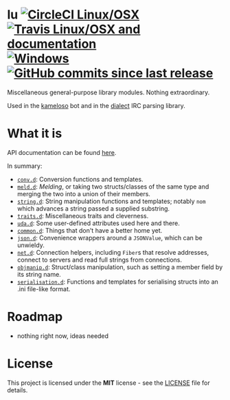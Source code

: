 # lu [![CircleCI Linux/OSX](https://img.shields.io/circleci/project/github/zorael/lu/master.svg?maxAge=3600&logo=circleci)](https://circleci.com/gh/zorael/lu) [![Travis Linux/OSX and documentation](https://img.shields.io/travis/zorael/lu/master.svg?maxAge=3600&logo=travis)](https://travis-ci.org/zorael/lu) [![Windows](https://img.shields.io/appveyor/ci/zorael/lu/master.svg?maxAge=3600&logo=appveyor)](https://ci.appveyor.com/project/zorael/lu) [![GitHub commits since last release](https://img.shields.io/github/commits-since/zorael/lu/v0.1.0.svg?maxAge=3600&logo=github)](https://github.com/zorael/lu/compare/v0.1.0...master)

Miscellaneous general-purpose library modules. Nothing extraordinary.

Used in the [kameloso](https://github.com/zorael/kameloso) bot and in the [dialect](https://github.com/zorael/dialect) IRC parsing library.

# What it is

API documentation can be found [here](https://zorael.github.io/lu).

In summary:

* [`conv.d`](source/lu/conv.d): Conversion functions and templates.
* [`meld.d`](source/lu/meld.d): *Melding*, or taking two structs/classes of the same type and merging the two into a union of their members.
* [`string.d`](source/lu/string.d): String manipulation functions and templates; notably `nom` which advances a string passed a supplied substring.
* [`traits.d`](source/lu/traits.d): Miscellaneous traits and cleverness.
* [`uda.d`](source/lu/uda.d): Some user-defined attributes used here and there.
* [`common.d`](source/lu/common.d): Things that don't have a better home yet.
* [`json.d`](source/lu/json.d): Convenience wrappers around a `JSONValue`, which can be unwieldy.
* [`net.d`](source/lu/net.d): Connection helpers, including `Fiber`s that resolve addresses, connect to servers and read full strings from connections.
* [`objmanip.d`](source/lu/objmanip.d): Struct/class manipulation, such as setting a member field by its string name.
* [`serialisation.d`](source/lu/serialisation.d): Functions and templates for serialising structs into an .ini file-like format.

# Roadmap

* nothing right now, ideas needed

# License

This project is licensed under the **MIT** license - see the [LICENSE](LICENSE) file for details.
